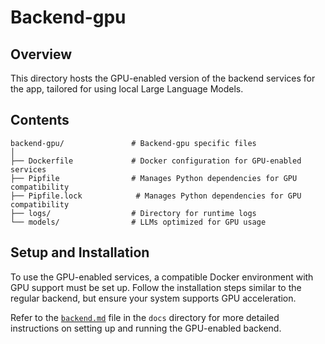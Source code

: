 # Backend-gpu

## Overview

This directory hosts the GPU-enabled version of the backend services for the app, tailored for using local Large Language Models.

## Contents

```shell
backend-gpu/               # Backend-gpu specific files
│
├── Dockerfile             # Docker configuration for GPU-enabled services
├── Pipfile                # Manages Python dependencies for GPU compatibility
├── Pipfile.lock            # Manages Python dependencies for GPU compatibility
├── logs/                  # Directory for runtime logs
└── models/                # LLMs optimized for GPU usage
```

## Setup and Installation

To use the GPU-enabled services, a compatible Docker environment with GPU support must be set up. Follow the installation steps similar to the regular backend, but ensure your system supports GPU acceleration.

Refer to the [`backend.md`](../docs/backend.md) file in the `docs` directory for more detailed instructions on setting up and running the GPU-enabled backend.
